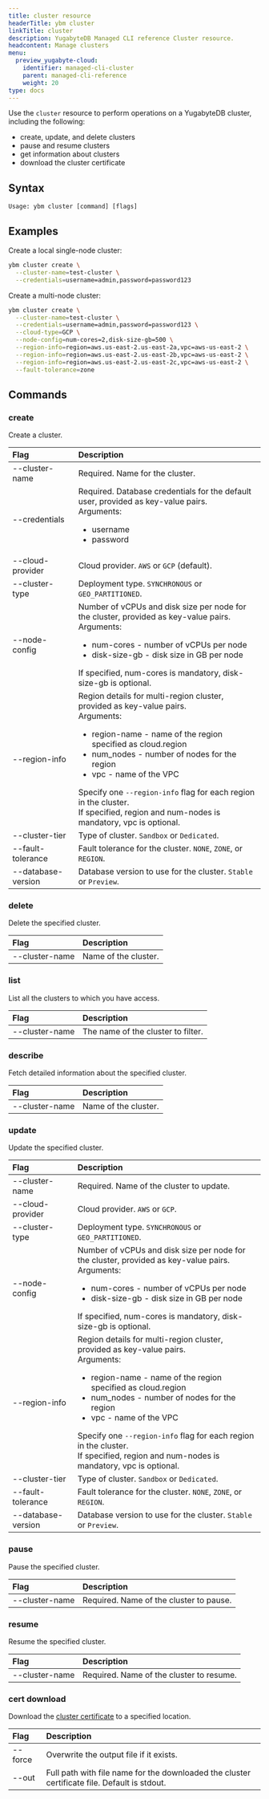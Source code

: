 ```yaml
---
title: cluster resource
headerTitle: ybm cluster
linkTitle: cluster
description: YugabyteDB Managed CLI reference Cluster resource.
headcontent: Manage clusters
menu:
  preview_yugabyte-cloud:
    identifier: managed-cli-cluster
    parent: managed-cli-reference
    weight: 20
type: docs
---
```


Use the `cluster` resource to perform operations on a YugabyteDB cluster, including the following:

- create, update, and delete clusters
- pause and resume clusters
- get information about clusters
- download the cluster certificate

## Syntax

```text
Usage: ybm cluster [command] [flags]
```

## Examples

Create a local single-node cluster:

```sh
ybm cluster create \
  --cluster-name=test-cluster \
  --credentials=username=admin,password=password123
```

Create a multi-node cluster:

```sh
ybm cluster create \
  --cluster-name=test-cluster \
  --credentials=username=admin,password=password123 \
  --cloud-type=GCP \
  --node-config=num-cores=2,disk-size-gb=500 \
  --region-info=region=aws.us-east-2.us-east-2a,vpc=aws-us-east-2 \
  --region-info=region=aws.us-east-2.us-east-2b,vpc=aws-us-east-2 \
  --region-info=region=aws.us-east-2.us-east-2c,vpc=aws-us-east-2 \
  --fault-tolerance=zone
```

## Commands

### create

Create a cluster.

| Flag | Description |
| :--- | :--- |
| --cluster-name | Required. Name for the cluster. |
| --credentials | Required. Database credentials for the default user, provided as key-value pairs.<br>Arguments:<ul><li>username</li><li>password</li></ul> |
| --cloud-provider | Cloud provider. `AWS` or `GCP` (default).
| --cluster-type | Deployment type. `SYNCHRONOUS` or `GEO_PARTITIONED`. |
| --node-config | Number of vCPUs and disk size per node for the cluster, provided as key-value pairs.<br>Arguments:<ul><li>num-cores - number of vCPUs per node</li><li>disk-size-gb - disk size in GB per node</li></ul>If specified, num-cores is mandatory, disk-size-gb is optional. |
| --region-info | Region details for multi-region cluster, provided as key-value pairs.<br>Arguments:<ul><li>region-name - name of the region specified as cloud.region</li><li>num_nodes - number of nodes for the region</li><li>vpc - name of the VPC</li></ul>Specify one `--region-info` flag for each region in the cluster.<br>If specified, region and num-nodes is mandatory, vpc is optional. |
| --cluster-tier | Type of cluster. `Sandbox` or `Dedicated`. |
| --fault-tolerance | Fault tolerance for the cluster. `NONE`, `ZONE`, or `REGION`. |
| --database-version | Database version to use for the cluster. `Stable` or `Preview`. |

### delete

Delete the specified cluster.

| Flag | Description |
| :--- | :--- |
| --cluster-name | Name of the cluster. |

### list

List all the clusters to which you have access.

| Flag | Description |
| :--- | :--- |
| --cluster-name | The name of the cluster to filter. |

### describe

Fetch detailed information about the specified cluster.

| Flag | Description |
| :--- | :--- |
| --cluster-name | Name of the cluster. |

### update

Update the specified cluster.

| Flag | Description |
| :--- | :--- |
| --cluster-name | Required. Name of the cluster to update. |
| --cloud-provider | Cloud provider. `AWS` or `GCP`. |
| --cluster-type | Deployment type. `SYNCHRONOUS` or `GEO_PARTITIONED`. |
| --node-config | Number of vCPUs and disk size per node for the cluster, provided as key-value pairs.<br>Arguments:<ul><li>num-cores - number of vCPUs per node</li><li>disk-size-gb - disk size in GB per node</li></ul>If specified, num-cores is mandatory, disk-size-gb is optional. |
| --region-info | Region details for multi-region cluster, provided as key-value pairs.<br>Arguments:<ul><li>region-name - name of the region specified as cloud.region</li><li>num_nodes - number of nodes for the region</li><li>vpc - name of the VPC</li></ul>Specify one `--region-info` flag for each region in the cluster.<br>If specified, region and num-nodes is mandatory, vpc is optional. |
| --cluster-tier | Type of cluster. `Sandbox` or `Dedicated`. |
| --fault-tolerance | Fault tolerance for the cluster. `NONE`, `ZONE`, or `REGION`. |
| --database-version | Database version to use for the cluster. `Stable` or `Preview`. |

### pause

Pause the specified cluster.

| Flag | Description |
| :--- | :--- |
| --cluster-name | Required. Name of the cluster to pause. |

### resume

Resume the specified cluster.

| Flag | Description |
| :--- | :--- |
| --cluster-name | Required. Name of the cluster to resume. |

### cert download

Download the [cluster certificate](../../cloud-secure-clusters/cloud-authentication/) to a specified location.

| Flag | Description |
| :--- | :--- |
| --force | Overwrite the output file if it exists. |
| --out | Full path with file name for the downloaded the cluster certificate file. Default is stdout. |
